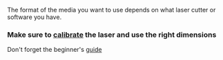 The format of the media you want to use depends on what laser cutter or software you have.

### Make sure to [calibrate](https://www.youtube.com/watch?v=rqzlMJevGb0) the laser and use the right dimensions

Don't forget the beginner's [guide](https://www.instructables.com/id/Laser-Cutting-Cases-for-Beginners/)
